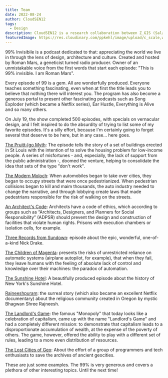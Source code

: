 ```yaml
---
title: Team
date: 2022-08-24
author: CloudSEN12
tags:
  - Design
description: CloudSEN12 is a research collaboration between Z_GIS (Salzburg, Austria), FIGMMG (Lima, Peru), the ISP (Valencia, Spain), and the aiPUCP (Lima, Peru).
featuredImage: https://res.cloudinary.com/ppkehl/image/upload/c_scale,w_500/v1661373096/blog/logo-99_vkky5a.webp
---
```

99% Invisibile is a podcast dedicated to that: appreciating the world we live in through the lens of design, architecture and culture. Created and hosted by Roman Mars, a geneticist turned radio producer. Owner of an unmistakable voice from the first words that start each episode: "This is 99% invisible. I am Roman Mars".

Every episode of 99 is a gem. All are wonderfully produced. Everyone teaches something fascinating, even when at first the title leads you to believe that nothing there will interest you. The program has also become a generous portal to present other fascinating podcasts such as Song Exploder (which became a Netflix series), Ear Hustle, Everything is Alive and so many others.

On July 19, the show completed 500 episodes, with specials on vernacular design, and I felt inspired to do the absurdity of trying to list some of my favorite episodes. It's a silly effort, because I'm certainly going to forget several that deserve to be here, but in any case… here goes.

[The Pruitt-Igo Myth](https://99percentinvisible.org/episode/episode-44-the-pruitt-igoe-myth/): The episode tells the story of a set of buildings erected in St Louis with the intention of to solve the housing problem for low-income people. A series of misfortunes - and, especially, the lack of support from the public administration -, doomed the venture, helping to consolidate the idea that sets of the type "don't work".

[The Modern Moloch](https://99percentinvisible.org/episode/episode-76-the-modern-moloch/): When automobiles began to take over cities, they began to occupy streets that were once pedestrianized. When pedestrian collisions began to kill and maim thousands, the auto industry needed to change the narrative, and through lobbying create laws that made pedestrians responsible for the risk of walking on the streets.

[An Architect's Code](https://99percentinvisible.org/episode/episode-80-an-architects-code/): Architects have a code of ethics, which according to groups such as “Architects, Designers, and Planners for Social Responsibility” (ADPSR) should prevent the design and construction of facilities that violate human rights. Prisons with execution chambers or isolation cells, for example.

[Three Records from Sundown](https://99percentinvisible.org/episode/three-records-from-sundown/): episode about the epic, wonderful, one-of-a-kind Nick Drake.

[The Children of Magenta](https://99percentinvisible.org/episode/children-of-the-magenta-automation-paradox-en-1/): presents the risks of unrestricted reliance on automatic systems (airplane autopilot, for example), that when they fail, they leave humans with the feeling of absolute lack of control and knowledge over their machines: the paradox of automation.

[The Sunshine Hotel](https://99percentinvisible.org/episode/the-sunshine-hotel/): A beautifully produced episode about the history of New York's Sunshine Hotel.

[Rajneeshpuram](https://99percentinvisible.org/episode/rajneeshpuram/): the surreal story (which also became an excellent Netflix documentary) about the religious community created in Oregon by mystic Bhagwan Shree Rajneesh.

[The Landlord's Game](https://99percentinvisible.org/episode/the-landlords-game/): the famous "Monopoly" that today looks like a celebration of capitalism, came up with the name "Landlord's Game" and had a completely different mission: to demonstrate that capitalism leads to a disproportionate accumulation of wealth, at the expense of the poverty of others. The game, however, offered the ability to play with a different set of rules, leading to a more even distribution of resources.

[The Lost Cities of Geo](https://99percentinvisible.org/episode/the-lost-cities-of-geo/): About the effort of a group of programmers and tech enthusiasts to save the archives of ancient geocities.

These are just some examples. The 99% is very generous and covers a plethora of other interesting topics. Until the next time!